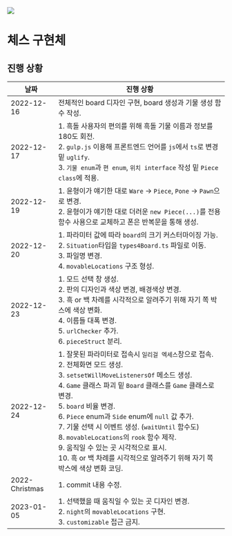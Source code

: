 <img src="https://img.shields.io/badge/version-0.2.2-black" />

# 체스 구현체

## 진행 상황
|날짜|진행 상황|
|---|---|
|2022-12-16|전체적인 board 디자인 구현, board 생성과 기물 생성 함수 작성.|
|2022-12-17|1. 흑돌 사용자의 편의를 위해 흑돌 기물 이름과 정보를 180도 회전.<br>2. `gulp.js` 이용해 프론트엔드 언어를 `js`에서 `ts`로 변경 밑 `uglify`.<br>3. `기물 enum`과 `편 enum`, `위치 interface` 작성 밑 `Piece class`에 적용.|
|2022-12-19|1. 윤형이가 얘기한 대로 `Ware` -> `Piece`, `Pone` -> `Pawn`으로 변경.<br>2. 윤형이가 얘기한 대로 더러운 `new Piece(...)`를 전용 함수 사용으로 교체하고 폰은 반복문을 통해 생성.|
|2022-12-20|1. 파라미터 값에 따라 `board`의 크기 커스터마이징 가능.<br>2. `Situation`타입을 `types4Board.ts` 파일로 이동.<br>3. 파일명 변경.<br>4. `movableLocations` 구조 형성.|
|2022-12-23|1. 모드 선택 창 생성.<br>2. 판의 디자인과 색상 변경, 배경색상 변경.<br>3. 흑 or 백 차례를 시각적으로 알려주기 위해 자기 쪽 박스에 색상 변화.<br>4. 이름들 대폭 변경.<br>5. `urlChecker` 추가.<br>6. `pieceStruct` 분리.|
|2022-12-24|1. 잘못된 파라미터로 접속시 `일리걸 엑세스`창으로 접속.<br>2. 전체화면 모드 생성.<br>3. `setsetWillMoveListenersOf` 메소드 생성.<br>4. `Game` 클래스 파괴 밑 `Board` 클래스를 `Game` 클래스로 변경.<br>5. `board` 비율 변경.<br>6. `Piece` enum과 `Side` enum에 `null` 값 추가.<br>7. 기물 선택 시 이벤트 생성. (`waitUntil` 함수도)<br>8. `movableLocations`의 `rook` 함수 제작.<br>9. 움직일 수 있는 곳 시각적으로 표시.<br>10. 흑 or 백 차례를 시각적으로 알려주기 위해 자기 쪽 박스에 색상 변화 코딩.|
|2022-Christmas|1. commit 내용 수정.|
|2023-01-05|1. 선택했을 때 움직일 수 있는 곳 디자인 변경.<br>2. `night`의 `movableLocations` 구현.<br>3. `customizable` 접근 금지.|